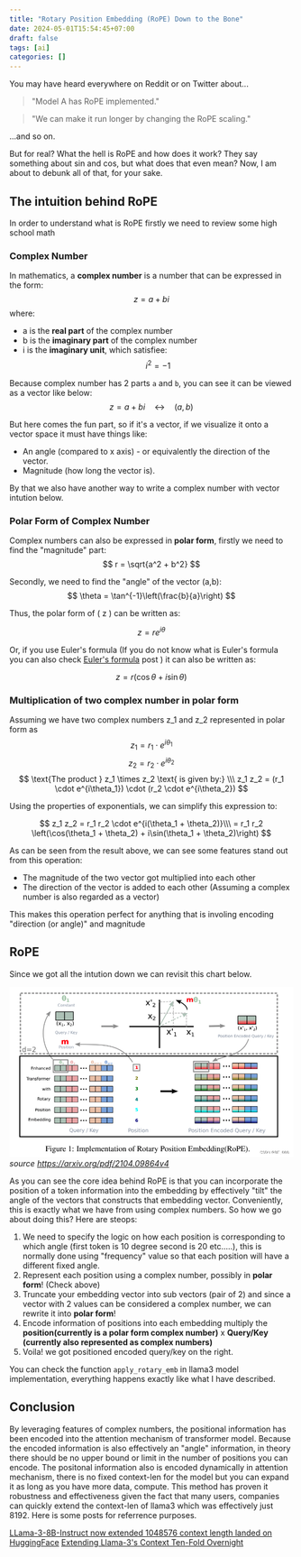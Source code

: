 ```yaml
---
title: "Rotary Position Embedding (RoPE) Down to the Bone"
date: 2024-05-01T15:54:45+07:00
draft: false
tags: [ai]
categories: []
---
```


You may have heard everywhere on Reddit or on Twitter about...

> "Model A has RoPE implemented."

> "We can make it run longer by changing the RoPE scaling."

...and so on.

But for real? What the hell is RoPE and how does it work? They say something about sin and cos, but what does that even mean? Now, I am about to debunk all of that, for your sake.

## The intuition behind RoPE

In order to understand what is RoPE firstly we need to review some high school math

### Complex Number
In mathematics, a **complex number** is a number that can be expressed in the form:
$$z = a + bi$$
where:
* a is the **real part** of the complex number
* b is the **imaginary part** of the complex number
* i is the **imaginary unit**, which satisfiee:
$$
i^2 = -1
$$

Because complex number has 2 parts `a` and `b`, you can see it can be viewed as a vector like below:
$$z = a + bi \quad\longleftrightarrow\quad (a, b)$$

But here comes the fun part, so if it's a vector, if we visualize it onto a vector space it must have things like:
- An angle (compared to x axis) - or equivalently the direction of the vector.
- Magnitude (how long the vector is).

By that we also have another way to write a complex number with vector intution below.

### Polar Form of Complex Number
Complex numbers can also be expressed in **polar form**, firstly we need to find the "magnitude" part:
$$
r = \sqrt{a^2 + b^2}
$$

Secondly, we need to find the "angle" of the vector  (a,b):
$$
\theta = \tan^{-1}\left(\frac{b}{a}\right)
$$

Thus, the polar form of \( z \) can be written as:

$$
z = r e^{i\theta}
$$

Or, if you use Euler's formula (If you do not know what is Euler's formula you can also check [Euler's formula](/posts/eulers-formula-proof/) post ) it can also be written as:

$$
z = r (\cos \theta + i\sin \theta)
$$

### Multiplication of two complex number in polar form

Assuming we have two complex numbers z_1 and z_2 represented in polar form as 
$$ z_1 = r_1 \cdot e^{i\theta_1} $$ 
$$ z_2 = r_2 \cdot e^{i\theta_2} $$
$$
\text{The product } z_1 \times z_2 \text{ is given by:} \\\
z_1 z_2 = (r_1 \cdot e^{i\theta_1}) \cdot (r_2 \cdot e^{i\theta_2})
$$

Using the properties of exponentials, we can simplify this expression to:

$$
z_1 z_2 = r_1 r_2 \cdot e^{i(\theta_1 + \theta_2)}\\\
= r_1 r_2 \left(\cos(\theta_1 + \theta_2) + i\sin(\theta_1 + \theta_2)\right)
$$

As can be seen from the result above, we can see some features stand out from this operation:
- The magnitude of the two vector got multiplied into each other
- The direction of the vector is added to each other (Assuming a complex number is also regarded as a vector)

This makes this operation perfect for anything that is involing encoding "direction (or angle)" and magnitude

## RoPE

Since we got all the intution down we can revisit this chart below.

![RoPE](images/rope.png)
*source https://arxiv.org/pdf/2104.09864v4*

As you can see the core idea behind RoPE is that you can incorporate the position of a token information into the embedding by effectively "tilt" the angle of the vectors that constructs that embedding vector. Conveniently, this is exactly what we have from using complex numbers. So how we go about doing this? Here are steops:
1. We need to specify the logic on how each position is corresponding to which angle (first token is 10 degree second is 20 etc.....), this is normally done using "frequency" value so that each position will have a different fixed angle.
2. Represent each position using a complex number, possibly in **polar form**! (Check above)
3. Truncate your embedding vector into sub vectors (pair of 2) and since a vector with 2 values can be considered a complex number, we can rewrite it into **polar form**!
4. Encode information of positions into each embedding multiply the **position(currently is a polar form complex number)** x **Query/Key (currently also represented as complex numbers)**
5. Voila! we got positioned encoded query/key on the right.

You can check the function `apply_rotary_emb` in llama3 model implementation, everything happens exactly like what I have described.

## Conclusion
By leveraging features of complex numbers, the positional information has been encoded into the attention mechanism of transformer model. Because the encoded information is also effectively an "angle" information, in theory there should be no upper bound or limit in the number of positions you can encode. The positonal information also is encoded dynamically in attention mechanism, there is no fixed context-len for the model but you can expand it as long as you have more data, compute. This method has proven it robustness and effectiveness given the fact that many users, companies can quickly extend the context-len of llama3 which was effectively just 8192. Here is some posts for referrence purposes.

[LLama-3-8B-Instruct now extended 1048576 context length landed on HuggingFace](https://www.reddit.com/r/LocalLLaMA/comments/1cg8uzp/llama38binstruct_now_extended_1048576_context/)
[Extending Llama-3's Context Ten-Fold Overnight](https://arxiv.org/abs/2404.19553)
